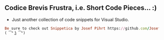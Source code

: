 ## Codice Brevis Frustra, i.e. Short Code Pieces... :)


* Just another collection of code snippets for Visual Studio.


```ruby 
Be sure to check out Snippetica by Josef Pihrt https://github.com/JosefPihrt/Snippetica
( ͡° ͜ʖ ͡°)






